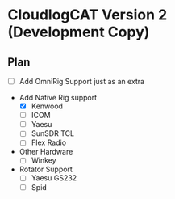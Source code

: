 # CloudlogCAT Version 2 (Development Copy)
 
## Plan
* [ ] Add OmniRig Support just as an extra
* Add Native Rig support
  * [x] Kenwood
  * [ ] ICOM
  * [ ] Yaesu
  * [ ] SunSDR TCL
  * [ ] Flex Radio
* Other Hardware
  * [ ] Winkey
* Rotator Support
  * [ ] Yaesu GS232
  * [ ] Spid
